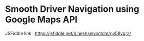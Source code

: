 # Smooth Driver Navigation using Google Maps API
JSFiddle link :  https://jsfiddle.net/dineshselvantdm/qv58vgrz/
